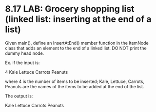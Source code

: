 # 8.17 LAB: Grocery shopping list (linked list: inserting at the end of a list)

Given main(), define an InsertAtEnd() member function in the ItemNode class that adds an element to the end of a linked list. DO NOT print the dummy head node.

Ex. if the input is:

4
Kale
Lettuce
Carrots
Peanuts

where 4 is the number of items to be inserted; Kale, Lettuce, Carrots, Peanuts are the names of the items to be added at the end of the list.

The output is:

Kale
Lettuce
Carrots
Peanuts
